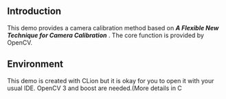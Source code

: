 
## Introduction
This demo provides a camera calibration method based on ***A Flexible New Technique for Camera Calibration*** .
The core function is provided by OpenCV.
## Environment
This demo is created with CLion but it is okay for you to open it with your usual IDE.
OpenCV 3 and boost are needed.(More details in C

